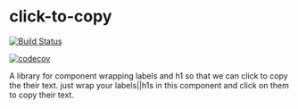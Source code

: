 # click-to-copy

[![Build Status](https://travis-ci.org/diwakersurya/click-to-copy.svg?branch=master)](https://travis-ci.org/diwakersurya/click-to-copy)

[![codecov](https://codecov.io/gh/diwakersurya/click-to-copy/branch/master/graph/badge.svg)](https://codecov.io/gh/diwakersurya/click-to-copy)

A library for component wrapping labels and h1 so that we can click to copy the their text.
just wrap your labels||h1s in this component and click on them to copy their text.
